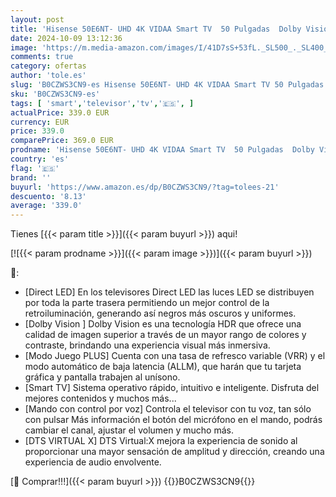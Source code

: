 ```yaml
---
layout: post
title: 'Hisense 50E6NT- UHD 4K VIDAA Smart TV  50 Pulgadas  Dolby Vision  Modo Juego Plus  DTS Virtual X  Control por Voz televisor  Doble Control de Volumen  Auto ordenación Canales TDT  Nuevo 2024 '
date: 2024-10-09 13:12:36
image: 'https://m.media-amazon.com/images/I/41D7sS+53fL._SL500_._SL400_.jpg'
comments: true
category: ofertas
author: 'tole.es'
slug: 'B0CZWS3CN9-es Hisense 50E6NT- UHD 4K VIDAA Smart TV 50 Pulgadas Dolby...'
sku: 'B0CZWS3CN9-es'
tags: [ 'smart','televisor','tv','🇪🇸', ]
actualPrice: 339.0 EUR
currency: EUR
price: 339.0
comparePrice: 369.0 EUR
prodname: 'Hisense 50E6NT- UHD 4K VIDAA Smart TV  50 Pulgadas  Dolby Vision  Modo Juego Plus  DTS Virtual X  Control por Voz televisor  Doble Control de Volumen  Auto ordenación Canales TDT  Nuevo 2024 '
country: 'es'
flag: '🇪🇸'
brand: ''
buyurl: 'https://www.amazon.es/dp/B0CZWS3CN9/?tag=tolees-21'
descuento: '8.13'
average: '339.0'
---
```


Tienes [{{< param title >}}]({{< param buyurl >}}) aqui!

[![{{< param prodname >}}]({{< param image >}})]({{< param buyurl >}})

🔎:

- [Direct LED] En los televisores Direct LED las luces LED se distribuyen por toda la parte trasera permitiendo un mejor control de la retroiluminación, generando así negros más oscuros y uniformes.
- [Dolby Vision ] Dolby Vision es una tecnología HDR que ofrece una calidad de imagen superior a través de un mayor rango de colores y contraste, brindando una experiencia visual más inmersiva.
- [Modo Juego PLUS] Cuenta con una tasa de refresco variable (VRR) y el modo automático de baja latencia (ALLM), que harán que tu tarjeta gráfica y pantalla trabajen al unísono.
- [Smart TV] Sistema operativo rápido, intuitivo e inteligente. Disfruta del mejores contenidos y muchos más...
- [Mando con control por voz] Controla el televisor con tu voz, tan sólo con pulsar Más información el botón del micrófono en el mando, podrás cambiar el canal, ajustar el volumen y mucho más.
- [DTS VIRTUAL X] DTS Virtual:X mejora la experiencia de sonido al proporcionar una mayor sensación de amplitud y dirección, creando una experiencia de audio envolvente.

[🛒 Comprar!!!]({{< param buyurl >}})
{{<world>}}B0CZWS3CN9{{</world>}}

